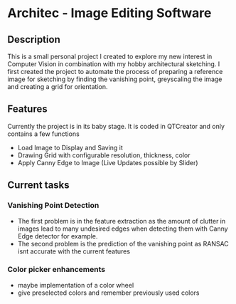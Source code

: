 <h1>Architec - Image Editing Software</h2>

## Description
This is a small personal project I created to explore my new interest in Computer Vision in combination with my hobby architectural sketching. 
I first created the project to automate the process of preparing a reference image for sketching by finding the vanishing point, greyscaling the image
and creating a grid for orientation.

## Features
Currently the project is in its baby stage. It is coded in QTCreator and only contains a few functions
- Load Image to Display and Saving it
- Drawing Grid with configurable resolution, thickness, color
- Apply Canny Edge to Image (Live Updates possible by Slider)

## Current tasks

### Vanishing Point Detection
- The first problem is in the feature extraction as the amount of clutter in images lead to many undesired edges 
when detecting them with Canny Edge detector for example.
- The second problem is the prediction of the vanishing point as RANSAC isnt accurate with the current features
### Color picker enhancements
- maybe implementation of a color wheel
- give preselected colors and remember previously used colors
